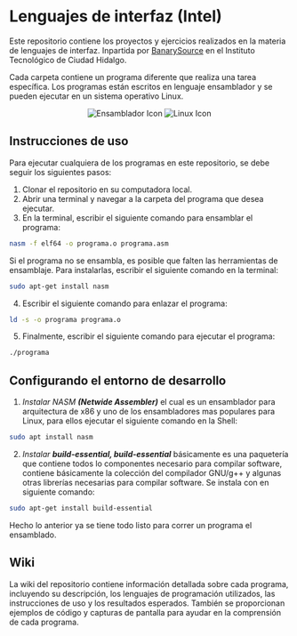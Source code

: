 # Lenguajes de interfaz (Intel)
Este repositorio contiene los proyectos y ejercicios realizados en la materia de lenguajes de interfaz. Inpartida por [BanarySource](https://www.magicpattern.design/tools/css-backgrounds) en el Instituto Tecnológico de Ciudad Hidalgo.

Cada carpeta contiene un programa diferente que realiza una tarea específica. Los programas están escritos en lenguaje ensamblador y se pueden ejecutar en un sistema operativo Linux.
<p align="center">
<img src="https://img.shields.io/badge/-Ensamblador-008000?style=for-the-badge&logo=assembly&logoColor=white" alt="Ensamblador Icon" />
<img src="https://img.shields.io/badge/-Linux-FCC624?style=for-the-badge&logo=linux&logoColor=black" alt="Linux Icon" />
</p>


## Instrucciones de uso
Para ejecutar cualquiera de los programas en este repositorio, se debe seguir los siguientes pasos:
1. Clonar el repositorio en su computadora local.
2. Abrir una terminal y navegar a la carpeta del programa que desea ejecutar.
3. En la terminal, escribir el siguiente comando para ensamblar el programa:

```bash
nasm -f elf64 -o programa.o programa.asm
```
Si el programa no se ensambla, es posible que falten las herramientas de ensamblaje. Para instalarlas, escribir el siguiente comando en la terminal:
```bash 
sudo apt-get install nasm
```


4. Escribir el siguiente comando para enlazar el programa:
```bash
ld -s -o programa programa.o
```

5. Finalmente, escribir el siguiente comando para ejecutar el programa:
```bash
./programa
```
## Configurando el entorno de desarrollo

1. *Instalar NASM **(Netwide Assembler)*** el cual es un ensamblador para arquitectura de x86 y uno de los ensambladores mas populares para Linux, para ellos ejecutar el siguiente comando en la Shell:

```bash
sudo apt install nasm
```

2. *Instalar **build-essential, build-essential*** básicamente es una paquetería que contiene todos lo componentes necesario para compilar software, contiene básicamente la colección del compilador GNU/g++ y algunas otras librerías necesarias para compilar software. Se instala con en siguiente comando:

```bash
sudo apt-get install build-essential
```


Hecho lo anterior ya se tiene todo listo para correr un programa el ensamblado.


## Wiki

La wiki del repositorio contiene información detallada sobre cada programa, incluyendo su descripción, los lenguajes de programación utilizados, las instrucciones de uso y los resultados esperados. También se proporcionan ejemplos de código y capturas de pantalla para ayudar en la comprensión de cada programa.